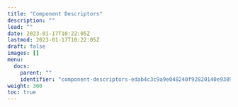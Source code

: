 ```yaml
---
title: "Component Descriptors"
description: ""
lead: ""
date: 2023-01-17T10:22:05Z
lastmod: 2023-01-17T10:22:05Z
draft: false
images: []
menu:
  docs:
    parent: ""
    identifier: "component-descriptors-edab4c3c9a9e048240f92820140e9389"
weight: 300
toc: true
---
```

